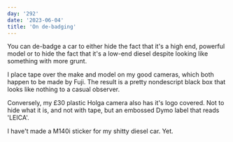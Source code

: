 ```yaml
---
day: '292'
date: '2023-06-04'
title: 'On de-badging'
---
```


You can de-badge a car to either hide the fact that it's a high end, powerful model or to hide the fact that it's a low-end diesel despite looking like something with more grunt.

I place tape over the make and model on my good cameras, which both happen to be made by Fuji. The result is a pretty nondescript black box that looks like nothing to a casual observer.

Conversely, my £30 plastic Holga camera also has it's logo covered. Not to hide what it is, and not with tape, but an embossed Dymo label that reads 'LEICA'.

I have't made a M140i sticker for my shitty diesel car. Yet.
